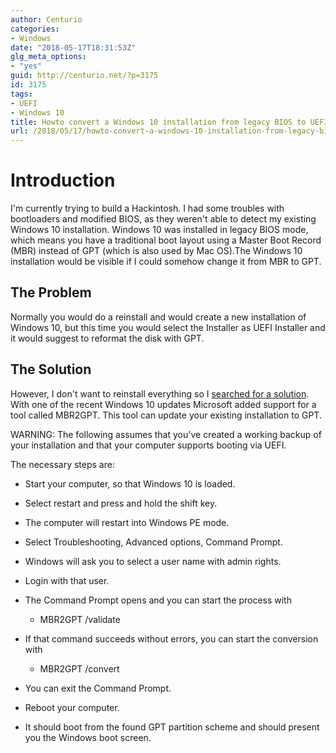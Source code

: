 ```yaml
---
author: Centurio
categories:
- Windows
date: "2018-05-17T18:31:53Z"
glg_meta_options:
- "yes"
guid: http://centurio.net/?p=3175
id: 3175
tags:
- UEFI
- Windows 10
title: Howto convert a Windows 10 installation from legacy BIOS to UEFI boot
url: /2018/05/17/howto-convert-a-windows-10-installation-from-legacy-bios-to-uefi-boot/
---
```

# Introduction
I'm currently trying to build a Hackintosh. I had some troubles with bootloaders and modified BIOS, as they weren't able to detect my existing Windows 10 installation. Windows 10 was installed in legacy BIOS mode, which means you have a traditional boot layout using a Master Boot Record (MBR) instead of GPT (which is also used by Mac OS).The Windows 10 installation would be visible if I could somehow change it from MBR to GPT.

## The Problem
Normally you would do a reinstall and would create a new installation of Windows 10, but this time you would select the Installer as UEFI Installer and it would suggest to reformat the disk with GPT.

## The Solution
However, I don't want to reinstall everything so I [searched for a solution](https://www.windows-faq.de/2017/05/26/konvertieren-von-festplatten-von-mbr-auf-gpt-bei-windows-10-mit-mbr2gpt/). With one of the recent Windows 10 updates Microsoft added support for a tool called MBR2GPT. This tool can update your existing installation to GPT.

WARNING: The following assumes that you've created a working backup of your installation and that your computer supports booting via UEFI.

The necessary steps are:

  * Start your computer, so that Windows 10 is loaded.
  * Select restart and press and hold the shift key.
  * The computer will restart into Windows PE mode.
  * Select Troubleshooting, Advanced options, Command Prompt.
  * Windows will ask you to select a user name with admin rights.
  * Login with that user.
  * The Command Prompt opens and you can start the process with 
      * MBR2GPT /validate

  * If that command succeeds without errors, you can start the conversion with 
      * MBR2GPT /convert

  * You can exit the Command Prompt.
  * Reboot your computer.
  * It should boot from the found GPT partition scheme and should present you the Windows boot screen.

 
